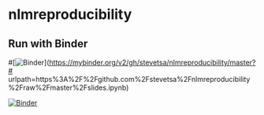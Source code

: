# nlmreproducibility

## Run with Binder
#[![Binder](https://mybinder.org/badge.svg)](https://mybinder.org/v2/gh/stevetsa/nlmreproducibility/master?# urlpath=https%3A%2F%2Fgithub.com%2Fstevetsa%2Fnlmreproducibility%2Fraw%2Fmaster%2Fslides.ipynb)


[![Binder](https://mybinder.org/badge.svg)](https://mybinder.org/v2/gh/stevetsa/nlmreproducibility/master?urlpath=https%3A%2F%2Fraw.githubusercontent.com%2Fstevetsa%2Fnlmreproducibility%2Fmaster%2Fslides.ipynb)
